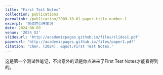 ```yaml
---
title: "First Test Notes"
collection: publications
permalink: /publication/2009-10-01-paper-title-number-1
excerpt: '测试性公开笔记'
date: 2024-08-09
venue: '2024 S2'
slidesurl: 'http://academicpages.github.io/files/slides1.pdf'
paperurl: 'http://academicpages.github.io/files/paper1.pdf'
citation: 'Chen. (2024). &quot;First Test Notes.'
---
```


这是第一个测试性笔记，不出意外的话是你点进来了First Test Notes才能看得到的。
